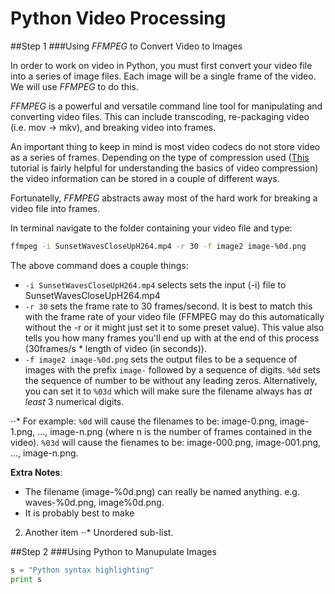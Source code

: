 # Python Video Processing
##Step 1
###Using *FFMPEG* to Convert Video to Images

In order to work on video in Python, you must first convert your video file into a series of image files. Each image will be a single frame of the video. We will use *FFMPEG* to do this.

*FFMPEG* is a powerful and versatile command line tool for manipulating and converting video files. This can include transcoding, re-packaging video (i.e. mov -> mkv), and breaking video into frames.

An important thing to keep in mind is most video codecs do not store video as a series of frames. Depending on the type of compression used ([This](https://docs.cycling74.com/max5/tutorials/jit-tut/jitterappendixa.html) tutorial is fairly helpful for understanding the basics of video compression) the video information can be stored in a couple of different ways.

Fortunatelly, *FFMPEG* abstracts away most of the hard work for breaking a video file into frames.

In terminal navigate to the folder containing your video file and type:

```bash
ffmpeg -i SunsetWavesCloseUpH264.mp4 -r 30 -f image2 image-%0d.png
```

The above command does a couple things:
* `-i SunsetWavesCloseUpH264.mp4` selects sets the input (-i) file to SunsetWavesCloseUpH264.mp4
* `-r 30` sets the frame rate to 30 frames/second. It is best to match this with the frame rate of your video file (FFMPEG may do this automatically without the -r or it might just set it to some preset value). This value also tells you how many frames you'll end up with at the end of this process (30frames/s * length of video (in seconds)).
* `-f image2 image-%0d.png` sets the output files to be a sequence of images with the prefix `image-` followed by a sequence of digits. `%0d` sets the sequence of number to be without any leading zeros. Alternatively, you can set it to `%03d` which will make sure the filename always has *at least* 3 numerical digits.

⋅⋅* For example: 
`%0d` will cause the filenames to be: image-0.png, image-1.png, ..., image-n.png (where n is the number of frames contained in the video).
`%03d` will cause the fienames to be: image-000.png, image-001.png, ..., image-n.png.

**Extra Notes**:
* The filename (image-%0d.png) can really be named anything. e.g. waves-%0d.png, image%0d.png.
* It is probably best to make 


2. Another item
⋅⋅* Unordered sub-list. 




##Step 2
###Using Python to Manupulate Images
```python
s = "Python syntax highlighting"
print s
```
